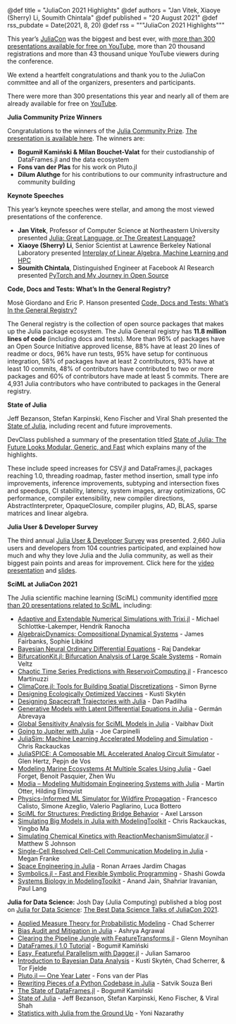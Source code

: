 @def title =  "JuliaCon 2021 Highlights"
@def authors = "Jan Vitek, Xiaoye (Sherry) Li, Soumith Chintala"
@def published = "20 August 2021"
@def rss_pubdate = Date(2021, 8, 20)
@def rss = """JuliaCon 2021 Highlights"""

This year’s [JuliaCon](https://www.youtube.com/playlist?list=PLP8iPy9hna6Q343_8sSq4f306VGLW4TLK) was the biggest and best ever, with [more than 300 presentations available for free on YouTube](https://www.youtube.com/playlist?list=PLP8iPy9hna6Q343_8sSq4f306VGLW4TLK), more than 20 thousand registrations and more than 43 thousand unique YouTube viewers during the conference.  

We extend a heartfelt congratulations and thank you to the JuliaCon committee and all of the organizers, presenters and participants.  

There were more than 300 presentations this year and nearly all of them are already available for free on [YouTube](https://www.youtube.com/playlist?list=PLP8iPy9hna6Q343_8sSq4f306VGLW4TLK).  

**Julia Community Prize Winners**  

Congratulations to the winners of the [Julia Community Prize](https://juliacon.org/2021/prize/). [The presentation is available here](https://www.youtube.com/watch?v=MIFJT6Zt_yk&list=PLP8iPy9hna6Q343_8sSq4f306VGLW4TLK&index=227). The winners are:  

*   **Bogumił Kamiński & Milan Bouchet-Valat** for their custodianship of DataFrames.jl and the data ecosystem
*   **Fons van der Plas** for his work on Pluto.jl
*   **Dilum Aluthge** for his contributions to our community infrastructure and community building

**Keynote Speeches**  

This year’s keynote speeches were stellar, and among the most viewed presentations of the conference.  

*   **Jan Vitek**, Professor of Computer Science at Northeastern University presented [Julia: Great Language, or The Greatest Language?](https://www.youtube.com/watch?v=LT4AP7CUMAw)
*   **Xiaoye (Sherry) Li**, Senior Scientist at Lawrence Berkeley National Laboratory presented [Interplay of Linear Algebra, Machine Learning and HPC](https://www.youtube.com/watch?v=sUyddZQaeyg)
*   **Soumith Chintala**, Distinguished Engineer at Facebook AI Research presented [PyTorch and My Journey in Open Source](https://www.youtube.com/watch?v=6V6jk_OdH-w) 

**Code, Docs and Tests: What’s In the General Registry?**  

Mosè Giordano and Eric P. Hanson presented [Code, Docs and Tests: What’s In the General Registry?](https://live.juliacon.org/talk/HVSAW9)  

The General registry is the collection of open source packages that makes up the Julia package ecosystem. The Julia General registry has **11.8 million lines of code** (including docs and tests). More than 96% of packages have an Open Source Initiative approved license, 88% have at least 20 lines of readme or docs, 96% have run tests, 95% have setup for continuous integration, 58% of packages have at least 2 contributors, 93% have at least 10 commits, 48% of contributors have contributed to two or more packages and 60% of contributors have made at least 5 commits. There are 4,931 Julia contributors who have contributed to packages in the General registry.  

**State of Julia**  

Jeff Bezanson, Stefan Karpinski, Keno Fischer and Viral Shah presented the [State of Julia](https://www.youtube.com/watch?v=IlFVwabDh6Q&list=PLP8iPy9hna6Q343_8sSq4f306VGLW4TLK&index=222), including recent and future improvements.  

DevClass published a summary of the presentation titled [State of Julia: The Future Looks Modular, Generic, and Fast](https://devclass.com/2021/08/05/state-of-julia-language-2021/) which explains many of the highlights.  

These include speed increases for CSV.jl and DataFrames.jl, packages reaching 1.0, threading roadmap, faster method insertion, small type info improvements, inference improvements, subtyping and intersection fixes and speedups, CI stability, latency, system images, array optimizations, GC performance, compiler extensibility, new compiler directions, AbstractInterpreter, OpaqueClosure, compiler plugins, AD, BLAS, sparse matrices and linear algebra.  

**Julia User & Developer Survey**  

The third annual [Julia User & Developer Survey](https://www.youtube.com/watch?v=0XSk5zybfic) was presented. 2,660 Julia users and developers from 104 countries participated, and explained how much and why they love Julia and the Julia community, as well as their biggest pain points and areas for improvement. Click here for the [video presentation](https://www.youtube.com/watch?v=0XSk5zybfic) and [slides](https://julialang.org/assets/2021-julia-user-developer-survey.pdf).  

**SciML at JuliaCon 2021**  

The Julia scientific machine learning (SciML) community identified [more than 20 presentations related to SciML](https://sciml.ai/news/2021/08/16/juliacon2021/), including:  

*   [Adaptive and Extendable Numerical Simulations with Trixi.jl](https://www.youtube.com/watch?v=hoViWRAhCBE&t=7s) - Michael Schlottke-Lakemper, Hendrik Ranocha
*   [AlgebraicDynamics: Compositional Dynamical Systems](https://www.youtube.com/watch?v=GohPz2vuIhI) - James Fairbanks, Sophie Libkind
*   [Bayesian Neural Ordinary Differential Equations](https://www.youtube.com/watch?v=xnnrp1_eWdE) - Raj Dandekar
*   [BifurcationKit.jl: Bifurcation Analysis of Large Scale Systems](https://www.youtube.com/watch?v=-kZEuxrcf2M) - Romain Veltz
*   [Chaotic Time Series Predictions with ReservoirComputing.jl](https://www.youtube.com/watch?v=kEx_OqOu9dI) - Francesco Martinuzzi
*   [ClimaCore.jl: Tools for Building Spatial Discretizations](https://www.youtube.com/watch?v=4bQvF3rGB84) - Simon Byrne
*   [Designing Ecologically Optimized Vaccines](https://www.youtube.com/watch?v=26vQQ7qw8ds) - Kusti Skytén
*   [Designing Spacecraft Trajectories with Julia](https://www.youtube.com/watch?v=iJr_lU7_7Go) - Dan Padilha
*   [Generative Models with Latent Differential Equations in Julia](https://www.youtube.com/watch?v=jhIgs4swrMA) - Germán Abrevaya
*   [Global Sensitivity Analysis for SciML Models in Julia](https://www.youtube.com/watch?v=vvD4xGBmZc8&t=67s) - Vaibhav Dixit
*   [Going to Jupiter with Julia](https://www.youtube.com/watch?v=WnvKaUsGv8w) - Joe Carpinelli
*   [JuliaSim: Machine Learning Accelerated Modeling and Simulation](https://www.youtube.com/watch?v=lNbU5jNp67s&t=75s) - Chris Rackauckas
*   [JuliaSPICE: A Composable ML Accelerated Analog Circuit Simulator](https://www.youtube.com/watch?v=q8SzFTtgA60&t=27s) - Glen Hertz, Pepjn de Vos
*   [Modeling Marine Ecosystems At Multiple Scales Using Julia](https://www.youtube.com/watch?v=UCIRrXz2ZS0) - Gael Forget, Benoit Pasquier, Zhen Wu
*   [Modia – Modeling Multidomain Engineering Systems with Julia](https://www.youtube.com/watch?v=N94si3rOl1g) - Martin Otter, Hilding Elmqvist
*   [Physics-Informed ML Simulator for Wildfire Propagation](https://www.youtube.com/watch?v=45GdDnuNirg) - Francesco Calisto, Simone Azeglio, Valerio Pagliarino, Luca Bottero
*   [SciML for Structures: Predicting Bridge Behavior](https://www.youtube.com/watch?v=4KKtMjqzNUA) - Axel Larsson
*   [Simulating Big Models in Julia with ModelingToolkit](https://www.youtube.com/watch?v=HEVOgSLBzWA&t=5s) - Chris Rackauckas, Yingbo Ma
*   [Simulating Chemical Kinetics with ReactionMechanismSimulator.jl](https://www.youtube.com/watch?v=Bvs-sUK693U) - Matthew S Johnson
*   [Single-Cell Resolved Cell-Cell Communication Modeling in Julia](https://www.youtube.com/watch?v=Z5fPJy06be0) - Megan Franke
*   [Space Engineering in Julia](https://www.youtube.com/watch?v=s7B2VsRXkTs) - Ronan Arraes Jardim Chagas
*   [Symbolics.jl - Fast and Flexible Symbolic Programming](https://www.youtube.com/watch?v=Vkz4c-lDMU8&t=7s) - Shashi Gowda
*   [Systems Biology in ModelingToolkit](https://www.youtube.com/watch?v=DL0Xw7ETZsE&t=7s) - Anand Jain, Shahriar Iravanian, Paul Lang

**Julia for Data Science:** Josh Day (Julia Computing) published a blog post on [Julia for Data Science](https://www.juliafordatascience.com/): [The Best Data Science Talks of JuliaCon 2021](https://www.juliafordatascience.com/best-data-science-talks-of-juliacon-2021/).  

*   [Applied Measure Theory for Probabilistic Modeling](https://www.youtube.com/watch?v=Jr6kp0cHiJA) - Chad Scherrer
*   [Bias Audit and Mitigation in Julia](https://www.youtube.com/watch?v=Ij0exPwmT2w) - Ashrya Agrawal
*   [Clearing the Pipeline Jungle with FeatureTransforms.jl](https://www.youtube.com/watch?v=49zKPC0r-aU) - Glenn Moynihan
*   [DataFrames.jl 1.0 Tutorial](https://www.youtube.com/watch?v=tJf24gfcSto&t=2s) - Bogumił Kamiński
*   [Easy, Featureful Parallelism with Dagger.jl](https://www.youtube.com/watch?v=t3S8W6A4Ago) - Julian Samaroo
*   [Introduction to Bayesian Data Analysis](https://www.youtube.com/watch?v=W_ExvidyESg) - Kusti Skytén, Chad Scherrer, & Tor Fjelde
*   [Pluto.jl — One Year Later](https://www.youtube.com/watch?v=HiI4jgDyDhY) - Fons van der Plas
*   [Rewriting Pieces of a Python Codebase in Julia](https://www.youtube.com/watch?v=EnkfGuH6Qhg) - Satvik Souza Beri
*   [The State of DataFrames.jl](https://www.youtube.com/watch?v=ErAAV4u2Fuk) - Bogumił Kamiński
*   [State of Julia](https://www.youtube.com/watch?v=IlFVwabDh6Q) - Jeff Bezanson, Stefan Karpinski, Keno Fischer, & Viral Shah
*   [Statistics with Julia from the Ground Up](https://www.youtube.com/watch?v=IlPoU5Yr2QI) - Yoni Nazarathy
